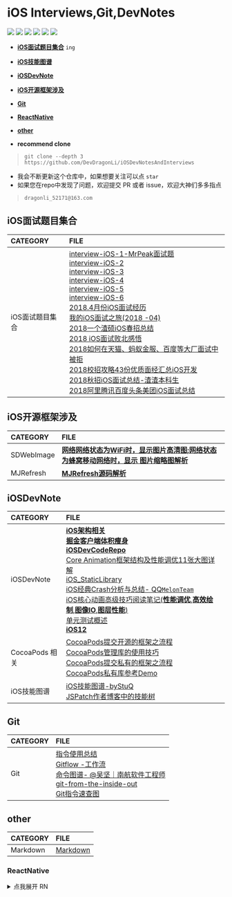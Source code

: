 #  iOS Interviews,Git,DevNotes 

</p>
<p align='left'>
<img src="http://githubbadges.com/star.svg?user=DevDragonLi&repo=iOSDevNotesAndInterviews">
<img src="http://githubbadges.com/fork.svg?user=DevDragonLi&repo=iOSDevNotesAndInterviews">
<img src="https://img.shields.io/badge/build-passing-brightgreen.svg">
<img src="https://img.shields.io/badge/PR-welcome%20!-brightgreen.svg?colorA=a0cd34">
<img src="https://img.shields.io/packagist/l/doctrine/orm.svg">
<img src="https://img.shields.io/github/last-commit/google/skia.svg">
</p>

- **[iOS面试题目集合](#iOSinterview)** `ing`
- **[iOS技能图谱](#iOSinterview)**
- **[iOSDevNote](#iOSDevNote)**
- **[iOS开源框架涉及](#frameWorks)**
- **[Git](#Git)**
- **[ReactNative](#ReactNative)**
- **[other](#other)**

- **recommend clone**

> `git clone --depth 3 https://github.com/DevDragonLi/iOSDevNotesAndInterviews `

-  我会不断更新这个仓库中，如果想要关注可以点 `star`
-  如果您在repo中发现了问题，欢迎提交 PR 或者 issue，欢迎大神们多多指点
>  `dragonli_52171@163.com`

## <a name="iOSinterview"></a> iOS面试题目集合

| CATEGORY | FILE |  
|:----|:----|
|iOS面试题目集合|[interview-iOS-1-MrPeak面试题](./interview-iOS/interview-iOS-1.md)<br>[interview-iOS-2](./interview-iOS/interview-iOS-2.md)<br>[interview-iOS-3](./interview-iOS/interview-iOS-3.md)<br>[interview-iOS-4](./interview-iOS/interview-iOS-4.md)<br>[interview-iOS-5](./interview-iOS/interview-iOS-5.md)<br>[interview-iOS-6](./interview-iOS/interview-iOS-6.md)<br>[2018.4月份iOS面试经历](./interview-iOS/interview-iOS-7.md)<br>[我的iOS面试之旅(2018 -04)](./interview-iOS/interview-iOS-8.md)<br>[2018一个渣硕iOS春招总结](./interview-iOS/interview-iOS-9-一个渣硕iOS春招总结.md)<br>[2018 iOS面试败北感悟](./interview-iOS/interview-iOS-10-iOS面试败北感悟.md)<br>[2018如何在天猫、蚂蚁金服、百度等大厂面试中被拒](./interview-iOS/interview-iOS-11-如何在天猫、蚂蚁金服、百度等大厂面试中被拒.md)<br>[2018校招攻略43份优质面经汇总iOS开发](./interview-iOS/interview-iOS-12校招攻略43份优质面经汇总iOS开发.md)<br>[2018秋招iOS面试总结-渣渣本科生](./interview-iOS/interview-iOS-13-2018秋招iOS面试总结-渣渣本科生.md)<br>[2018阿里腾讯百度头条美团iOS面试总结](https://www.jianshu.com/p/a992b5f697ca) |


## <a name="frameWorks"></a> iOS开源框架涉及
| CATEGORY | FILE |  
|:----|:----|
|SDWebImage|**[网络网络状态为WiFi时，显示图片高清图;网络状态为蜂窝移动网络时，显示 图片缩略图解析](./Analyze/SDWebImage/网络网络状态不同加载图片.md)**|
|MJRefresh|**[MJRefresh源码解析](./Analyze/MJRefresh/MJRefresh.md)**|


## <a name="iOSDevNote"></a> iOSDevNote

| CATEGORY | FILE |  
|:----|:----|
|iOSDevNote|[**iOS架构相关**](./iOSNote/iOS_architecture.pdf)<br>[**掘金客户端体积瘦身**](./iOSNote/appThin/readme.md)<br>[**iOSDevCodeRepo**](https://github.com/DevDragonLi/iOSDevDemo)<br>[Core Animation框架结构及性能调优11张大图详解](https://github.com/DevDragonLi/Core-AnimationPerformanceOptimization)<br>[iOS_StaticLibrary](./iOSNote/iOS_StaticLibrary/readme.md)<br>[iOS经典Crash分析与总结- QQ`MelonTeam`](./iOSNote/crash/README.md)<br>[iOS核心动画高级技巧阅读笔记(**性能调优**,**高效绘制**,**图像IO**,**图层性能**)](./iOSNote/Article/iOS-coreAnimationNote.md)<br>[单元测试概述](./iOSNote/Article/UnitTesting.md)<br>[**iOS12**](./iOSNote/iOS12/readme.md)|
|CocoaPods 相关 |[CocoaPods提交开源的框架之流程](./iOSNote/CocoaPods/cocoapods-podspec.md)<br> [CocoaPods管理库的使用技巧](./iOSNote/CocoaPods/CocoaPods管理库的使用技巧.md)<br>[CocoaPods提交私有的框架之流程](./iOSNote/CocoaPods/Pod&&spec.md) <br>[CocoaPods私有库参考Demo](https://github.com/DevDragonLi/iOSDevDemo/tree/master/1-DevDemo/PodPrivate_demo )|
|iOS技能图谱|[iOS技能图谱-byStuQ](./iOSNote/Article/map-MobileDev-iOSDev.md)<br>[JSPatch作者博客中的技能树](./images/iOSDev-bang.png)|

## <a name="Git"></a> Git

| CATEGORY | FILE |  
|:----|:----|
| Git |[指令使用总结](./Git.md)<br>[Gitflow -工作流](./other/Gitflow.md)<br>[命令图谱- @吴坚｜南航软件工程师](https://github.com/TeamStuQ/skill-map/blob/master/data/map-Git.md)<br>[git-from-the-inside-out](https://maryrosecook.com/blog/post/git-from-the-inside-out)<br>[Git指令速查图](./images/git_easy.jpg)|

## <a name="other"></a> other
| CATEGORY | FILE |  
|:----|:----|
| Markdown |[Markdown](./other/Markdown.md)|


### <a name="ReactNative"></a> ReactNative 

<details>
<summary> 点我展开 RN </summary>

- [ReactNative-install](./iOSNote/ReactNative-install.md)

- **RN学习资料分享**
	- [RN中文网](http://reactnative.cn)
	- [facebook-React-native官网](https://facebook.github.io/react-native/)
	- [极客学院](http://wiki.jikexueyuan.com/project/react-native/)

- react-native-training 

	- [react-native-training](https://www.gitbook.com/book/unbug/react-native-training/details)

	- [video](http://list.youku.com/albumlist/show?id=27615900&ascending=1&page=1)

- 开源资料部分

	- [官方参考](https://github.com/facebook/react-native/tree/master/Examples)

	- `ReactNativeSources文件夹明细(迁移文件到coding)`[地址](https://coding.net/u/LFL/p/GitHubRepo/git)
	- 【简寻沙龙】《加速创业的魔法-React Native》 张旭.pdf
	-  移动端会场03 朱柯军 - 《天猫 React Native 实践与探索》
	- 方志刚）React Native - iOS 开发吐槽大会  (2016-11.11 更新)

<details>
